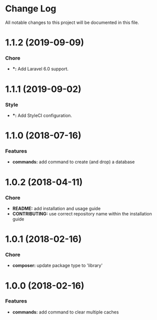 # Change Log

All notable changes to this project will be documented in this file.

# 1.1.2 (2019-09-09)

### Chore

* **\*:** Add Laravel 6.0 support.

<a name="1.1.1"></a>
# 1.1.1 (2019-09-02)

### Style

* **\*:** Add StyleCI configuration.

<a name="1.1.0"></a>
# 1.1.0 (2018-07-16)

### Features

* **commands:** add command to create (and drop) a database

<a name="1.0.2"></a>
# 1.0.2 (2018-04-11)

### Chore
* **README:** add installation and usage guide
* **CONTRIBUTING:** use correct repository name within the installation guide

<a name="1.0.1"></a>
# 1.0.1 (2018-02-16)

### Chore
* **composer:** update package type to 'library'

<a name="1.0.0"></a>
# 1.0.0 (2018-02-16)

### Features
* **commands:** add command to clear multiple caches
